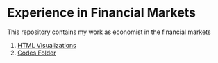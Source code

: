 # Experience in Financial Markets
This repository contains my work as economist in the financial markets
1. [HTML Visualizations](https://github.com/Fernandogomezr/Experience-in-Financial-Markets/tree/main/Graphics)
2. [Codes Folder](https://github.com/Fernandogomezr/Experience-in-Financial-Markets/tree/main/Codes)
